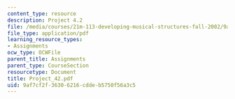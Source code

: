 ```yaml
---
content_type: resource
description: Project 4.2
file: /media/courses/21m-113-developing-musical-structures-fall-2002/9af7cf2f36306216cddeb5750f56a3c5_Project_42.pdf
file_type: application/pdf
learning_resource_types:
- Assignments
ocw_type: OCWFile
parent_title: Assignments
parent_type: CourseSection
resourcetype: Document
title: Project_42.pdf
uid: 9af7cf2f-3630-6216-cdde-b5750f56a3c5
---
```

